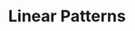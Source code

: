 ---
title: 'Linear Patterns'
icon: 'icon.png'
redirect: 'techs/patterns/function:pattern_1D'

content:
    items: 
        - '@taxonomy.function': 'pattern_1D'
    filter:
        published: true
        type: 'tech' 
---
